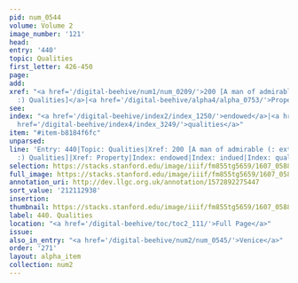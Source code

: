 ```yaml
---
pid: num_0544
volume: Volume 2
image_number: '121'
head:
entry: '440'
topic: Qualities
first_letter: 426-450
page:
add:
xref: "<a href='/digital-beehive/num1/num_0209/'>200 [A man of admirable (: extraordinary
  :) Qualities]</a>|<a href='/digital-beehive/alpha4/alpha_0753/'>Property</a>"
see:
index: "<a href='/digital-beehive/index2/index_1250/'>endowed</a>|<a href='/digital-beehive/index3/index_2022/'>indued</a>|<a
  href='/digital-beehive/index4/index_3249/'>qualities</a>"
item: "#item-b8184f6fc"
unparsed:
line: 'Entry: 440|Topic: Qualities|Xref: 200 [A man of admirable (: extraordinary
  :) Qualities]|Xref: Property|Index: endowed|Index: indued|Index: qualities|#item-b8184f6fc'
selection: https://stacks.stanford.edu/image/iiif/fm855tg5659/1607_0588/356,2938,2922,675/full/0/default.jpg
full_image: https://stacks.stanford.edu/image/iiif/fm855tg5659/1607_0588/full/full/0/default.jpg
annotation_uri: http://dev.llgc.org.uk/annotation/1572892275447
sort_value: '212112938'
insertion:
thumbnail: https://stacks.stanford.edu/image/iiif/fm855tg5659/1607_0588/356,2938,600,180/250,/0/default.jpg
label: 440. Qualities
location: "<a href='/digital-beehive/toc/toc2_111/'>Full Page</a>"
issue:
also_in_entry: "<a href='/digital-beehive/num2/num_0545/'>Venice</a>"
order: '271'
layout: alpha_item
collection: num2
---
```


